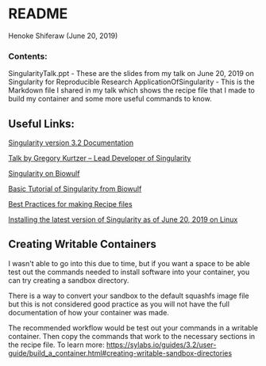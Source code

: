 # README
Henoke Shiferaw (June 20, 2019)

### Contents:
SingularityTalk.ppt - These are the slides from my talk on June 20, 2019 on Singularity for Reproducible Research
ApplicationOfSingularity - This is the Markdown file I shared in my talk which shows the recipe file that I made to build my container and some more useful commands to know.

## Useful Links:

[Singularity version 3.2 Documentation](https://sylabs.io/guides/3.2/user-guide/index.html)

[Talk by Gregory Kurtzer – Lead Developer of Singularity](https://www.youtube.com/watch?v=z_HWonvcIZo)

[Singularity on Biowulf](https://hpc.nih.gov/apps/singularity.html)

[Basic Tutorial of Singularity from Biowulf](https://github.com/NIH-HPC/Singularity-Tutorial)

[Best Practices for making Recipe files](https://singularity.lbl.gov/docs-recipes#best-practices-for-build-recipes)

[Installing the latest version of Singularity as of June 20, 2019 on Linux](https://sylabs.io/guides/3.2/user-guide/installation.html#install-on-linux)

## Creating Writable Containers
I wasn't able to go into this due to time, but if you want a space to be able test out the commands needed to install software into your container,
you can try creating a sandbox directory.

There is a way to convert your sandbox to the default squashfs image file but this is not considered good practice as you will not have the full documentation of how your container was made.

The recommended workflow would be test out your commands in a writable container. Then copy the commands that work to the necessary sections in the recipe file.
To learn more:
https://sylabs.io/guides/3.2/user-guide/build_a_container.html#creating-writable-sandbox-directories

